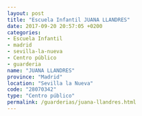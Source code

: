 ```yaml
---
layout: post
title: "Escuela Infantil JUANA LLANDRES"
date: 2017-09-20 20:57:05 +0200
categories:
- Escuela Infantil
- madrid
- sevilla-la-nueva
- Centro público
- guarderia
name: "JUANA LLANDRES"
province: "Madrid"
location: "Sevilla la Nueva"
code: "28070342"
type: "Centro público"
permalink: /guarderias/juana-llandres.html
---
```

